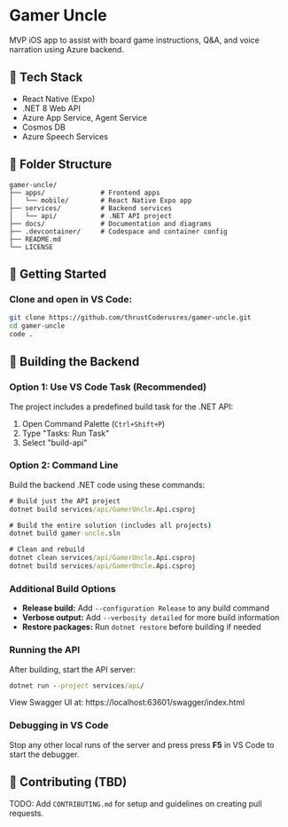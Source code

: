 # Gamer Uncle

MVP iOS app to assist with board game instructions, Q&A, and voice narration using Azure backend.

## 🧱 Tech Stack

- React Native (Expo)
- .NET 8 Web API
- Azure App Service, Agent Service
- Cosmos DB
- Azure Speech Services

## 📁 Folder Structure

```
gamer-uncle/
├── apps/              # Frontend apps
│   └── mobile/        # React Native Expo app
├── services/          # Backend services
│   └── api/           # .NET API project
├── docs/              # Documentation and diagrams
├── .devcontainer/     # Codespace and container config
├── README.md
└── LICENSE
```

## 🚀 Getting Started

### Clone and open in VS Code:

```bash
git clone https://github.com/thrustCoderusres/gamer-uncle.git
cd gamer-uncle
code .
```

## 🔨 Building the Backend

### Option 1: Use VS Code Task (Recommended)
The project includes a predefined build task for the .NET API:

1. Open Command Palette (`Ctrl+Shift+P`)
2. Type "Tasks: Run Task"
3. Select "build-api"

### Option 2: Command Line
Build the backend .NET code using these commands:

```cmd
# Build just the API project
dotnet build services/api/GamerUncle.Api.csproj

# Build the entire solution (includes all projects)
dotnet build gamer-uncle.sln

# Clean and rebuild
dotnet clean services/api/GamerUncle.Api.csproj
dotnet build services/api/GamerUncle.Api.csproj
```

### Additional Build Options

- **Release build:** Add `--configuration Release` to any build command
- **Verbose output:** Add `--verbosity detailed` for more build information
- **Restore packages:** Run `dotnet restore` before building if needed

### Running the API
After building, start the API server:

```cmd
dotnet run --project services/api/
```

View Swagger UI at: https://localhost:63601/swagger/index.html

### Debugging in VS Code
Stop any other local runs of the server and press press **F5** in VS Code to start the debugger.

## 🤝 Contributing (TBD)

TODO: Add `CONTRIBUTING.md` for setup and guidelines on creating pull requests.
